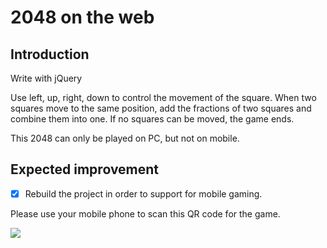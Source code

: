 # 2048 on the web

## Introduction
Write with jQuery

Use left, up, right, down to control the movement of the square. When two squares move to the same position, add the fractions of two squares and combine them into one. If no squares can be moved, the game ends.

This 2048 can only be played on PC, but not on mobile.

## Expected improvement
- [X] Rebuild the project in order to support for mobile gaming.

Please use your mobile phone to scan this QR code for the game.

![](http://dangosky.com/2048/2048.png)
